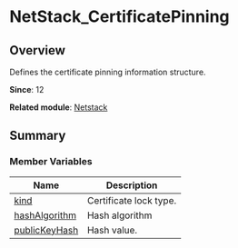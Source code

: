 # NetStack_CertificatePinning


## Overview

Defines the certificate pinning information structure.

**Since**: 12

**Related module**: [Netstack](netstack.md)


## Summary


### Member Variables

| Name| Description|
| -------- | -------- |
| [kind](netstack.md#kind) | Certificate lock type.|
| [hashAlgorithm](netstack.md#hashAlgorithm) | Hash algorithm|
| [publicKeyHash](netstack.md#publicKeyHash) | Hash value.|
